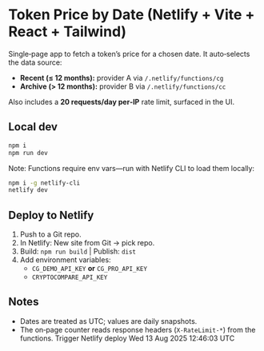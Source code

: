 # Token Price by Date (Netlify + Vite + React + Tailwind)

Single‑page app to fetch a token’s price for a chosen date. It auto‑selects the data source:
- **Recent (≤ 12 months):** provider A via `/.netlify/functions/cg`
- **Archive (> 12 months):** provider B via `/.netlify/functions/cc`

Also includes a **20 requests/day per‑IP** rate limit, surfaced in the UI.

## Local dev
```bash
npm i
npm run dev
```
Note: Functions require env vars—run with Netlify CLI to load them locally:
```bash
npm i -g netlify-cli
netlify dev
```

## Deploy to Netlify
1. Push to a Git repo.
2. In Netlify: New site from Git → pick repo.
3. Build: `npm run build`  |  Publish: `dist`
4. Add environment variables:
   - `CG_DEMO_API_KEY` **or** `CG_PRO_API_KEY`
   - `CRYPTOCOMPARE_API_KEY`

## Notes
- Dates are treated as UTC; values are daily snapshots.
- The on‑page counter reads response headers (`X-RateLimit-*`) from the functions.
Trigger Netlify deploy Wed 13 Aug 2025 12:46:03 UTC
